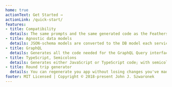 ```yaml
---
home: true
actionText: Get Started →
actionLink: /quick-start/
features:
- title: Compatibility
  details: The same prompts and the same generated code as the FeathersJS CLI generator.
- title: Agnostic data models
  details: JSON-schema models are converted to the DB model each service is currently configured for.
- title: GraphQL
  details: Generates all the code needed for the GraphQL Query interface.
- title: TypeScript, Semicolons
  details: Generates either JavaScript or TypeScript code; with semicolons or without. Converts apps between JS and TS.
- title: Round trip generator
  details: You can regenerate you app without losing changes you've made. Stay up-to-date with enhancements and fixes.
footer: MIT Licensed | Copyright © 2018-present John J. Szwaronek
---
```

